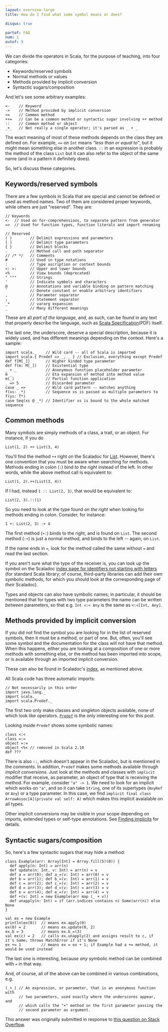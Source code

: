 ```yaml
---
layout: overview-large
title: How do I find what some symbol means or does?

disqus: true

partof: FAQ
num: 1
outof: 9
---
```

We can divide the operators in Scala, for the purpose of teaching, into four categories:

* Keywords/reserved symbols
* Normal methods or values
* Methods provided by implicit conversion
* Syntactic sugars/composition

And let's see some arbitrary examples:

    <-    // Keyword
    ->    // Method provided by implicit conversion
    <=    // Common method
    ++=   // Can be a common method or syntactic sugar involving ++ method
    ::    // Common method or object
    _+_   // Not really a single operator; it's parsed as _ + _

The exact meaning of most of these methods depends on the class they are defined
on. For example, `<=` on `Int` means _"less than or equal to"_, but it might
mean something else in another class.  `::` in an expression is probably the method of the class
`List` but it can also refer to the object of the same name (and in a pattern it
definitely does).

So, let's discuss these categories.

Keywords/reserved symbols
-------------------------

There are a few symbols in Scala that are special and cannot be defined or used as method names.
Two of them are considered proper keywords, while others are just "reserved". They are:

    // Keywords
    <-  // Used on for-comprehensions, to separate pattern from generator
    =>  // Used for function types, function literals and import renaming

    // Reserved
    ( )        // Delimit expressions and parameters
    [ ]        // Delimit type parameters
    { }        // Delimit blocks
    .          // Method call and path separator
    // /* */   // Comments
    #          // Used in type notations
    :          // Type ascription or context bounds
    <: >:      // Upper and lower bounds
    <%         // View bounds (deprecated)
    " """      // Strings
    '          // Indicate symbols and characters
    @          // Annotations and variable binding on pattern matching
    `          // Denote constant or enable arbitrary identifiers
    ,          // Parameter separator
    ;          // Statement separator
    _*         // vararg expansion
    _          // Many different meanings

These are all _part of the language_, and, as such, can be found in any text
that properly describe the language, such as [Scala Specification][1](PDF)
itself.

The last one, the underscore, deserve a special description, because it is
widely used, and has different meanings depending on the context. Here's a sample:

    import scala._    // Wild card -- all of Scala is imported
    import scala.{ Predef => _, _ } // Exclusion, everything except Predef
    def f[M[_]]       // Higher kinded type parameter
    def f(m: M[_])    // Existential type
    _ + _             // Anonymous function placeholder parameter
    m _               // Eta expansion of method into method value
    m(_)              // Partial function application
    _ => 5            // Discarded parameter
    case _ =>         // Wild card pattern -- matches anything
    f(xs: _*)         // Sequence xs is passed as multiple parameters to f(ys: T*)
    case Seq(xs @ _*) // Identifier xs is bound to the whole matched sequence

Common methods
--------------

Many symbols are simply methods of a class, a trait, or an object. For instance, if you do

    List(1, 2) ++ List(3, 4)

You'll find the method `++` right on the Scaladoc for [List][5]. However,
there's one convention that you must be aware when searching for methods.
Methods ending in colon (`:`) bind _to the right_ instead of the left. In other
words, while the above method call is equivalent to:

    List(1, 2).++(List(3, 4))

If I had, instead `1 :: List(2, 3)`, that would be equivalent to:

    List(2, 3).::(1)

So you need to look at the type found _on the right_ when looking for methods
ending in colon. Consider, for instance:

    1 +: List(2, 3) :+ 4

The first method (`+:`) binds to the right, and is found on `List`. The second
method (`:+`) is just a normal method, and binds to the left -- again, on
`List`.

If the name ends in `=`, look for the method called the same without `=` and
read the last section.

If you aren't sure what the type of the receiver is, you can look up the symbol
on the Scaladoc [index page for identifiers not starting with letters][2] (for
standard Scala library; of course, third-party libraries can add their own
symbolic methods, for which you should look at the corresponding page of _their_
Scaladoc).

Types and objects can also have symbolic names; in particular, it should be mentioned
that for types with two type parameters the name can be written _between_ parameters,
so that e.g. `Int <:< Any` is the same as `<:<[Int, Any]`.

Methods provided by implicit conversion
---------------------------------------

If you did not find the symbol you are looking for in the list of reserved symbols, then
it must be a method, or part of one. But, often, you'll see some symbol and the
documentation for the class will not have that method. When this happens,
either you are looking at a composition of one or more methods with something
else, or the method has been imported into scope, or is available through an
imported implicit conversion.

These can also be found in Scaladoc's [index][2], as mentioned above.

All Scala code has three automatic imports:

    // Not necessarily in this order
    import java.lang._
    import scala._
    import scala.Predef._

The first two only make classes and singleton objects available, none of which
look like operators. [`Predef`][3] is the only interesting one for this post.

Looking inside `Predef` shows some symbolic names:

    class <:<
    class =:=
    object =:=
    object <%< // removed in Scala 2.10
    def ???

There is also `::`, which doesn't appear in the Scaladoc, but is mentioned in the comments.
In addition, `Predef` makes some methods available through _implicit conversions_. Just
look at the methods and classes with `implicit` modifier that receive, as parameter, an
object of type that is receiving the method. For example, consider `"a" -> 1`. We need
to look for an implicit which works on `"a"`, and so it can take `String`, one of its
supertypes (`AnyRef` or `Any`) or a type parameter. In this case, we find
`implicit final class ArrowAssoc[A](private val self: A)` which makes this implicit
avaialable on all types.

Other implicit conversions may be visible in your scope depending on imports, extended types or
self-type annotations. See [Finding implicits](tutorials/FAQ/finding-implicits.html) for details.

Syntactic sugars/composition
-----------------------------

So, here's a few syntactic sugars that may hide a method:

    class Example(arr: Array[Int] = Array.fill(5)(0)) {
      def apply(n: Int) = arr(n)
      def update(n: Int, v: Int) = arr(n) = v
      def a = arr(0); def a_=(v: Int) = arr(0) = v
      def b = arr(1); def b_=(v: Int) = arr(1) = v
      def c = arr(2); def c_=(v: Int) = arr(2) = v
      def d = arr(3); def d_=(v: Int) = arr(3) = v
      def e = arr(4); def e_=(v: Int) = arr(4) = v
      def +(v: Int) = new Example(arr map (_ + v))
      def unapply(n: Int) = if (arr.indices contains n) Some(arr(n)) else None
    }

    val ex = new Example
    println(ex(0))  // means ex.apply(0)
    ex(0) = 2       // means ex.update(0, 2)
    ex.b = 3        // means ex.b_=(3)
    val ex(c) = 2   // calls ex.unapply(2) and assigns result to c, if it's Some; throws MatchError if it's None
    ex += 1         // means ex = ex + 1; if Example had a += method, it would be used instead

The last one is interesting, because *any* symbolic method can be combined with `=` in that way.

And, of course, all of the above can be combined in various combinations, e.g.

    (_+_) // An expression, or parameter, that is an anonymous function with
          // two parameters, used exactly where the underscores appear, and
          // which calls the "+" method on the first parameter passing the
          // second parameter as argument.

This answer was originally submitted in response to [this question on Stack Overflow][6].

  [1]: http://scala-lang.org/files/archive/spec/2.11/
  [2]: http://www.scala-lang.org/api/current/index.html#index.index-_
  [3]: http://www.scala-lang.org/api/current/index.html#scala.Predef$
  [4]: http://www.scala-lang.org/api/current/scala/Predef$$ArrowAssoc.html
  [5]: http://www.scala-lang.org/api/current/index.html#scala.collection.immutable.List
  [6]: http://stackoverflow.com/q/7888944/53013
